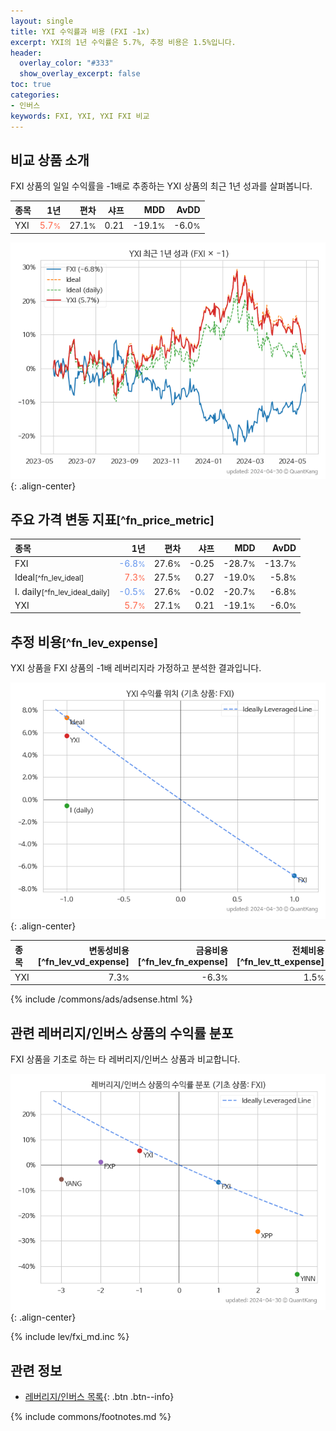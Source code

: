 ```yaml
---
layout: single
title: YXI 수익률과 비용 (FXI -1x)
excerpt: YXI의 1년 수익률은 5.7%, 추정 비용은 1.5%입니다.
header:
  overlay_color: "#333"
  show_overlay_excerpt: false
toc: true
categories:
- 인버스
keywords: FXI, YXI, YXI FXI 비교
---
```


## 비교 상품 소개


FXI 상품의 일일 수익률을 -1배로 추종하는 YXI 상품의 최근 1년 성과를 살펴봅니다.





| **종목** | **1년** | **편차** | **샤프** | **MDD** | **AvDD** |
| :------------ | ------: | -----------: | -------: | ------: | -------: |
| YXI | <span style="color: tomato">5.7<small>%</small></span> | 27.1<small>%</small> | 0.21 | -19.1<small>%</small> | -6.0<small>%</small> |

<!-- more -->


![YXI](/lev/images/yxi.png){: .align-center}


## 주요 가격 변동 지표<small>[^fn_price_metric]</small>


| **종목** | **1년** | **편차** | **샤프** | **MDD** | **AvDD** |
| :------------ | ------: | -----------: | -------: | ------: | -------: |
| FXI | <span style="color: cornflowerblue">-6.8<small>%</small></span> | 27.6<small>%</small> | -0.25 | -28.7<small>%</small> | -13.7<small>%</small> |
| Ideal<small>[^fn_lev_ideal]</small> | <span style="color: tomato">7.3<small>%</small></span> | 27.5<small>%</small> | 0.27 | -19.0<small>%</small> | -5.8<small>%</small> |
| I. daily<small>[^fn_lev_ideal_daily]</small> | <span style="color: cornflowerblue">-0.5<small>%</small></span> | 27.6<small>%</small> | -0.02 | -20.7<small>%</small> | -6.8<small>%</small> |
| YXI | <span style="color: tomato">5.7<small>%</small></span> | 27.1<small>%</small> | 0.21 | -19.1<small>%</small> | -6.0<small>%</small> |


## 추정 비용<small>[^fn_lev_expense]</small><a id="expense"></a>

YXI 상품을 FXI 상품의 -1배 레버리지라 가정하고 분석한 결과입니다.

![YXI](/lev/images/yxi_ideal.png){: .align-center}

| **종목** | **변동성비용**[^fn_lev_vd_expense] | **금융비용**[^fn_lev_fn_expense] | **전체비용**[^fn_lev_tt_expense] |
| :------------ | ------: | -----------: | -------: |
| YXI | 7.3<small>%</small> | -6.3<small>%</small> | 1.5<small>%</small> |

{% include /commons/ads/adsense.html %}



## 관련 레버리지/인버스 상품의 수익률 분포

FXI 상품을 기초로 하는 타 레버리지/인버스 상품과 비교합니다.

![FXI](/lev/images/fxi_ideal.png){: .align-center}

{% include lev/fxi_md.inc %}


## 관련 정보

- [레버리지/인버스 목록](/lev/){: .btn .btn--info}

{% include commons/footnotes.md %}